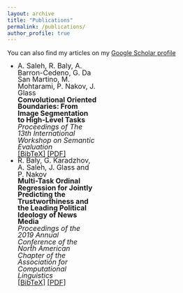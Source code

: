 ```yaml
---
layout: archive
title: "Publications"
permalink: /publications/
author_profile: true
---
```



<style>
ul {margin-right: 300px;line-height: 0.97;}
</style>

You can also find my articles on my [Google Scholar profile]("")

<ul>
<li ><font size="3"> A. Saleh, R. Baly, A. Barron-Cedeno, G. Da San Martino, M. Mohtarami, P. Nakov, J. Glass</font>
  <br><font size="3"><b>Convolutional Oriented Boundaries: From Image Segmentation to High-Level Tasks</b></font><br>
<font size="3"><i>Proceedings of The 13th International Workshop on Semantic Evaluation</i>
  </font><br />
  <a href="javascript:toggleBibtex('Maninis2018')"><font size="3">[BibTeX]</font></a>
  <a href="http://arxiv.org/abs/1701.04658" target="_blank"><font size="3">[PDF]</font></a> 
 
</li>

<li ><font size="3"> R. Baly, G. Karadzhov, A. Saleh, J. Glass and P. Nakov</font>
  <br><font size="3"><b>Multi-Task Ordinal Regression for Jointly Predicting the Trustworthiness and the Leading Political Ideology of News Media</b></font><br>
<font size="3"><i>Proceedings of the 2019 Annual Conference of the North American Chapter of the Association for Computational Linguistics</i>
  </font><br />
  <a href="javascript:toggleBibtex('Maninis2018')"><font size="3">[BibTeX]</font></a>
  <a href="http://arxiv.org/abs/1701.04658" target="_blank"><font size="3">[PDF]</font></a> 
 
</li>
</ul>

